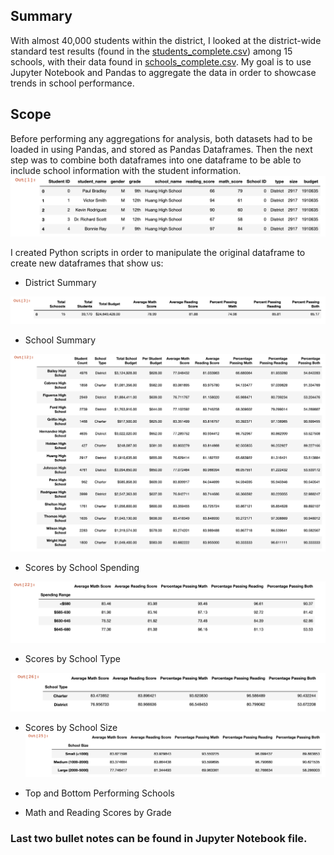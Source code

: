 ## Summary

With almost 40,000 students within the district, I looked at the district-wide standard test results (found in the [students_complete.csv](data/student_complete.csv)) among  15 schools, with their data found in [schools_complete.csv](data/schools_complete.csv). My goal is to use Jupyter Notebook and Pandas to aggregate the data in order to showcase trends in school performance. 

## Scope

Before performing any aggregations for analysis, both datasets had to be loaded in using Pandas, and stored as Pandas Dataframes. Then the next step was to combine both dataframes into one dataframe to be able to include school information with the student information.
![Combined Data](PyCitySchools/images/combined.png)

I created Python scripts in order to manipulate the original dataframe to create new dataframes that show us:
 - District Summary

 ![District Summary](PyCitySchools/images/district_summary.png)

 - School Summary

 ![School Summary](PyCitySchools/images/school_summary.png)

 - Scores by School Spending

 ![By Spending](PyCitySchools/images/spending.png)

 - Scores by School Type
 
 ![By Type](PyCitySchools/images/type.png)

 - Scores by School Size
 ![By Size](PyCitySchools/images/size.png)

 - Top and Bottom Performing Schools
 - Math and Reading Scores by Grade

### Last two bullet notes can be found in Jupyter Notebook file.

